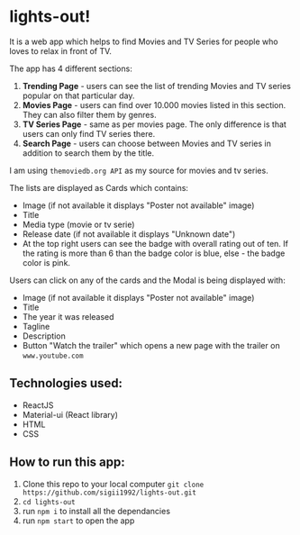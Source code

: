 # lights-out!

It is a web app which helps to find Movies and TV Series for people who loves to relax in front of TV.

The app has 4 different sections:

1. **Trending Page** - users can see the list of trending Movies and TV series popular on that particular day.
2. **Movies Page** - users can find over 10.000 movies listed in this section. They can also filter them by genres.
3. **TV Series Page** - same as per movies page. The only difference is that users can only find TV series there.
4. **Search Page** - users can choose between Movies and TV series in addition to search them by the title.

I am using `themoviedb.org API` as my source for movies and tv series.

The lists are displayed as Cards which contains:
- Image (if not available it displays "Poster not available" image)
- Title
- Media type (movie or tv serie)
- Release date (if not available it displays "Unknown date")
- At the top right users can see the badge with overall rating out of ten. If the rating is more than 6 than the badge color is blue, else - the badge color is pink.

Users can click on any of the cards and the Modal is being displayed with:
- Image (if not available it displays "Poster not available" image)
- Title
- The year it was released
- Tagline
- Description
- Button "Watch the trailer" which opens a new page with the trailer on `www.youtube.com`

## Technologies used:

- ReactJS
- Material-ui (React library)
- HTML
- CSS

## How to run this app:

1. Clone this repo to your local computer `git clone https://github.com/sigii1992/lights-out.git`
2. `cd lights-out`
3. run `npm i` to install all the dependancies
3. run `npm start` to open the app



